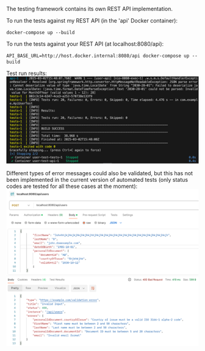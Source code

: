 The testing framework contains its own REST API implementation.

To run the tests against my REST API (in the 'api' Docker container):
```
docker-compose up --build
```

To run the tests against your REST API (at localhost:8080/api):
```
API_BASE_URL=http://host.docker.internal:8080/api docker-compose up --build
```

Test run results:
![alt text](image.png)

Different types of error messages could also be validated, but this has not been implemented in the current version of automated tests (only status codes are tested for all these cases at the moment):
![alt text](image-1.png)
